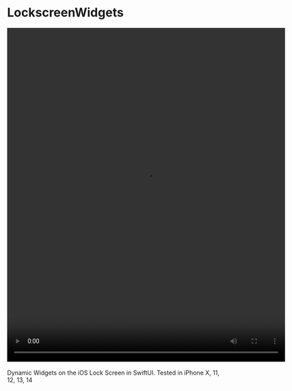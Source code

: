 # LockscreenWidgets

<div align="center">
  <video controls="controls" width="650" height="780" name="Lockscreen">
  <source src="[http://www.myserver.com/myvideo.mov](https://pauldyanez.com/images/github/Lockscreen4.mov">
</video>
</div>
<br>
Dynamic Widgets on  the iOS Lock Screen in SwiftUI. 
Tested in iPhone X, 11, 12, 13, 14
